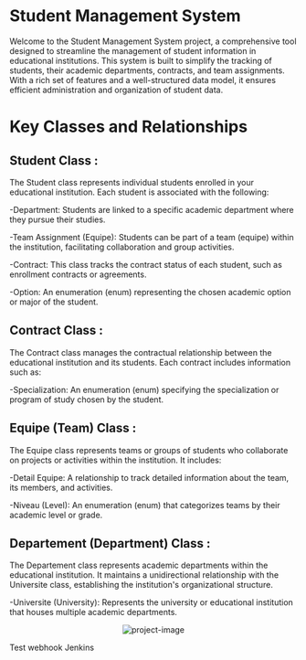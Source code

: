 <h1>Student Management System</h1>

<p id="description">Welcome to the Student Management System project, a comprehensive tool designed to streamline the management of student information in educational institutions. This system is built to simplify the tracking of students, their academic departments, contracts, and team assignments. With a rich set of features and a well-structured data model, it ensures efficient administration and organization of student data.</p>
<h1>Key Classes and Relationships</h1>

<h2>Student Class :</h2>

<p id="description">The Student class represents individual students enrolled in your educational institution. Each student is associated with the following:

 -Department: Students are linked to a specific academic department where they pursue their studies.

 -Team Assignment (Equipe): Students can be part of a team (equipe) within the institution, facilitating collaboration and group activities.

 -Contract: This class tracks the contract status of each student, such as enrollment contracts or agreements.

 -Option: An enumeration (enum) representing the chosen academic option or major of the student.
</p>

<h2>Contract Class :</h2>

<p id="description">The Contract class manages the contractual relationship between the educational institution and its students. Each contract includes information such as:

-Specialization: An enumeration (enum) specifying the specialization or program of study chosen by the student.</p>

<h2>Equipe (Team) Class :</h2>

<p id="description">The Equipe class represents teams or groups of students who collaborate on projects or activities within the institution. It includes:

 -Detail Equipe: A relationship to track detailed information about the team, its members, and activities.

 -Niveau (Level): An enumeration (enum) that categorizes teams by their academic level or grade.</p>
 
 <h2>Departement (Department)  Class :</h2>

 <p id="description">The Departement class represents academic departments within the educational institution. It maintains a unidirectional relationship with the Universite class, establishing the institution's organizational structure.

 -Universite (University): Represents the university or educational institution that houses multiple academic departments.</p>

<p align="center"><img src="https://i.postimg.cc/V6Ps842y/image-2023-09-16-154047632.png" alt="project-image"></p>



Test webhook Jenkins

